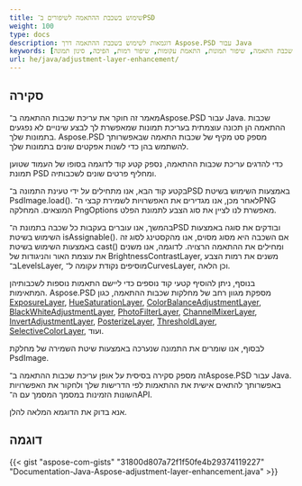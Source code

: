 ```yaml
---
title: שימוש בשכבת ההתאמה לשיפורים ב־PSD
weight: 100
type: docs
description: דוגמאות לשימוש בשכבת ההתאמה דרך Aspose.PSD עבור Java
keywords: [שכבת התאמה, שיפור תמונות, התאמת עקומות, שיפור רמות, הפיכה, סינון תמונה, API של PSD, Java, קטע קוד]
url: he/java/adjustment-layer-enhancement/
---
```


## **סקירה**

מאמר זה חוקר את עריכת שכבות ההתאמה ב־Aspose.PSD עבור Java. שכבות ההתאמה הן תכונה עוצמתית בעריכת תמונות שמאפשרת לך לבצע שינויים לא נפגעים בתמונות שלך. Aspose.PSD מספק סט מקיף של שכבות התאמה שבאפשרותך להשתמש בהן כדי לשנות אפקטים שונים בתמונות שלך.

כדי להדגים עריכת שכבות ההתאמה, נספק קטע קוד לדוגמה בסופו של העמוד שטוען תמונת PSD ומחליף פרטים שונים לשכבותיה.

בקטע קוד הבא, אנו מתחילים על ידי טעינת התמונה ב־PSD באמצעות השימוש בשיטת PsdImage.load(). לאחר מכן, אנו מגדירים את האפשרויות לשמירת קבצי ה־PNG המוצאים. המחלקה PngOptions מאפשרת לנו לציין את סוג הצבע לתמונת הפלט.

בהמשך, אנו עוברים בעקבות כל שכבה בתמונת ה־PSD ובודקים את סוגה באמצעות השימוש בשיטת isAssignable(). אם השכבה היא מסוג מסוים, אנו מהקסטינג לסוג זה באמצעות השימוש בשיטת cast() ומחילים את ההתאמה הרצויה. לדוגמה, אנו משנים את עוצמת האור והניגודות של BrightnessContrastLayer, משנים את רמות הצבע ב־LevelsLayer, מוסיפים נקודת עקומה ל־CurvesLayer, וכן הלאה.

בנוסף, ניתן להוסיף קטעי קוד נוספים כדי ליישם התאמות נוספות לשכבותיהן המתאימות. Aspose.PSD מספקת מגוון רחב של מחלקות שכבות ההתאמה, כגון [ExposureLayer](https://reference.aspose.com/psd/java/com.aspose.psd.fileformats.psd.layers.adjustmentlayers/exposurelayer), [HueSaturationLayer](https://reference.aspose.com/psd/java/com.aspose.psd.fileformats.psd.layers.adjustmentlayers/HueSaturationLayer), [ColorBalanceAdjustmentLayer](https://reference.aspose.com/psd/java/com.aspose.psd.fileformats.psd.layers.adjustmentlayers/ColorBalanceAdjustmentLayer), [BlackWhiteAdjustmentLayer](https://reference.aspose.com/psd/java/com.aspose.psd.fileformats.psd.layers.adjustmentlayers/BlackWhiteAdjustmentLayer), [PhotoFilterLayer](https://reference.aspose.com/psd/java/com.aspose.psd.fileformats.psd.layers.adjustmentlayers/PhotoFilterLayer), [ChannelMixerLayer](https://reference.aspose.com/psd/java/com.aspose.psd.fileformats.psd.layers.adjustmentlayers/ChannelMixerLayer), [InvertAdjustmentLayer](https://reference.aspose.com/psd/java/com.aspose.psd.fileformats.psd.layers.adjustmentlayers/InvertAdjustmentLayer), [PosterizeLayer](https://reference.aspose.com/psd/java/com.aspose.psd.fileformats.psd.layers.adjustmentlayers/PosterizeLayer), [ThresholdLayer](https://reference.aspose.com/psd/java/com.aspose.psd.fileformats.psd.layers.adjustmentlayers/ThresholdLayer), [SelectiveColorLayer](https://reference.aspose.com/psd/java/com.aspose.psd.fileformats.psd.layers.adjustmentlayers/SelectiveColorLayer), ועוד.

לבסוף, אנו שומרים את התמונה שנערכה באמצעות שיטת השמירה של מחלקת PsdImage.

זה מספק סקירה בסיסית על אופן עריכת שכבות ההתאמה ב־Aspose.PSD עבור Java. באפשרותך להתאים אישית את ההתאמות לפי הדרישות שלך ולחקור את האפשרויות השונות הזמינות במסמך המסמך עם ה־API.

אנא בדוק את הדוגמא המלאה להלן.

## **דוגמה**
{{< gist "aspose-com-gists" "31800d807a72f1f50fe4b29374119227" "Documentation-Java-Aspose-adjustment-layer-enhancement.java" >}}
